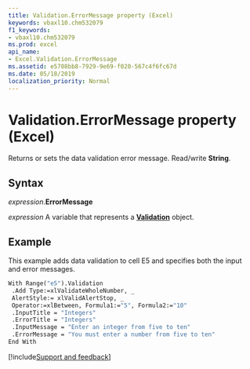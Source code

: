 ```yaml
---
title: Validation.ErrorMessage property (Excel)
keywords: vbaxl10.chm532079
f1_keywords:
- vbaxl10.chm532079
ms.prod: excel
api_name:
- Excel.Validation.ErrorMessage
ms.assetid: e5708bb8-7929-9e69-f020-567c4f6fc67d
ms.date: 05/18/2019
localization_priority: Normal
---
```



# Validation.ErrorMessage property (Excel)

Returns or sets the data validation error message. Read/write **String**.


## Syntax

_expression_.**ErrorMessage**

_expression_ A variable that represents a **[Validation](Excel.Validation.md)** object.


## Example

This example adds data validation to cell E5 and specifies both the input and error messages.

```vb
With Range("e5").Validation 
 .Add Type:=xlValidateWholeNumber, _ 
 AlertStyle:= xlValidAlertStop, _ 
 Operator:=xlBetween, Formula1:="5", Formula2:="10" 
 .InputTitle = "Integers" 
 .ErrorTitle = "Integers" 
 .InputMessage = "Enter an integer from five to ten" 
 .ErrorMessage = "You must enter a number from five to ten" 
End With
```




[!include[Support and feedback](~/includes/feedback-boilerplate.md)]